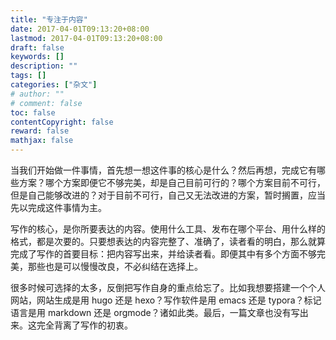 ```yaml
---
title: "专注于内容"
date: 2017-04-01T09:13:20+08:00
lastmod: 2017-04-01T09:13:20+08:00
draft: false
keywords: []
description: ""
tags: []
categories: ["杂文"]
# author: ""
# comment: false
toc: false
contentCopyright: false
reward: false
mathjax: false
---
```

当我们开始做一件事情，首先想一想这件事的核心是什么？然后再想，完成它有哪些方案？哪个方案即便它不够完美，却是自己目前可行的？哪个方案目前不可行，但是自己能够改进的？对于目前不可行，自己又无法改进的方案，暂时搁置，应当先以完成这件事情为主。

<!--more-->

写作的核心，是你所要表达的内容。使用什么工具、发布在哪个平台、用什么样的格式，都是次要的。只要想表达的内容完整了、准确了，读者看的明白，那么就算完成了写作的首要目标：把内容写出来，并给读者看。即便其中有多个方面不够完美，那些也是可以慢慢改良，不必纠结在选择上。

很多时候可选择的太多，反倒把写作自身的重点给忘了。比如我想要搭建一个个人网站，网站生成是用 hugo 还是 hexo？写作软件是用 emacs 还是 typora？标记语言是用 markdown 还是 orgmode？诸如此类。最后，一篇文章也没有写出来。这完全背离了写作的初衷。

